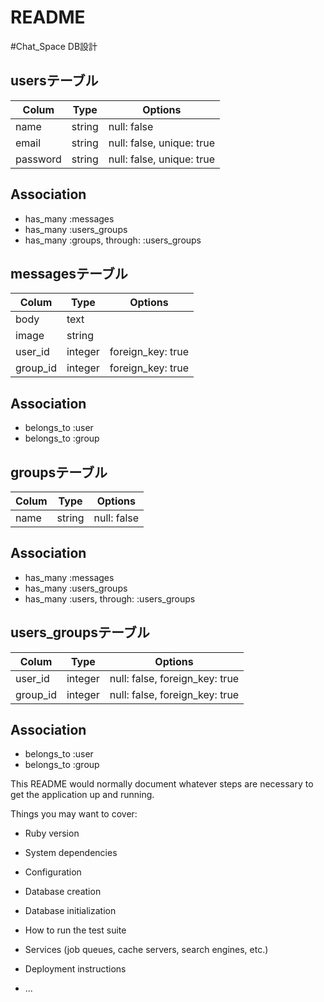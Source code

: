 # README

#Chat_Space DB設計
## usersテーブル

|Colum|Type|Options|
|------|----|------|
|name|string|null: false|
|email|string|null: false, unique: true|
|password|string|null: false, unique: true|

## Association
- has_many :messages
- has_many :users_groups
- has_many  :groups,  through:  :users_groups

## messagesテーブル

|Colum|Type|Options|
|------|----|------|
|body|text||
|image|string||
|user_id|integer|foreign_key: true|
|group_id|integer|foreign_key: true|

## Association
- belongs_to :user
- belongs_to :group


## groupsテーブル

|Colum|Type|Options|
|------|----|------|
|name|string|null: false|

## Association
- has_many :messages
- has_many :users_groups
- has_many  :users,  through:  :users_groups

## users_groupsテーブル

|Colum|Type|Options|
|------|----|------|
|user_id|integer|null: false, foreign_key: true|
|group_id|integer|null: false, foreign_key: true|

## Association
- belongs_to :user
- belongs_to :group

This README would normally document whatever steps are necessary to get the
application up and running.

Things you may want to cover:

* Ruby version

* System dependencies

* Configuration

* Database creation

* Database initialization

* How to run the test suite

* Services (job queues, cache servers, search engines, etc.)

* Deployment instructions

* ...
